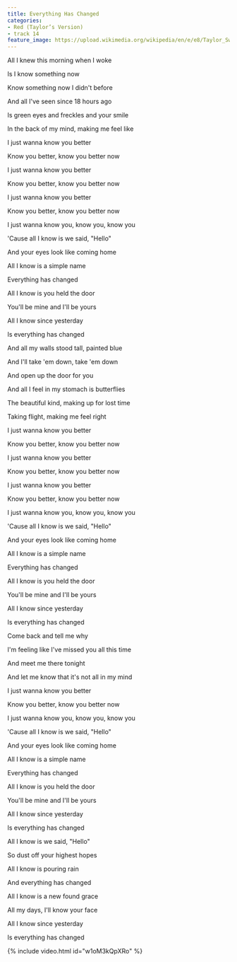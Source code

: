 ```yaml
---
title: Everything Has Changed
categories:
- Red (Taylor’s Version)
- track 14
feature_image: https://upload.wikimedia.org/wikipedia/en/e/e8/Taylor_Swift_-_Red.png
--- 
```

All I knew this morning when I woke

Is I know something now

Know something now I didn't before

And all I've seen since 18 hours ago

Is green eyes and freckles and your smile

In the back of my mind, making me feel like

I just wanna know you better

Know you better, know you better now

I just wanna know you better

Know you better, know you better now

I just wanna know you better

Know you better, know you better now

I just wanna know you, know you, know you

'Cause all I know is we said, "Hello"

And your eyes look like coming home

All I know is a simple name

Everything has changed

All I know is you held the door

You'll be mine and I'll be yours

All I know since yesterday

Is everything has changed

And all my walls stood tall, painted blue

And I'll take 'em down, take 'em down

And open up the door for you

And all I feel in my stomach is butterflies

The beautiful kind, making up for lost time

Taking flight, making me feel right

I just wanna know you better

Know you better, know you better now

I just wanna know you better

Know you better, know you better now

I just wanna know you better

Know you better, know you better now

I just wanna know you, know you, know you

'Cause all I know is we said, "Hello"

And your eyes look like coming home

All I know is a simple name

Everything has changed

All I know is you held the door

You'll be mine and I'll be yours

All I know since yesterday

Is everything has changed

Come back and tell me why

I'm feeling like I've missed you all this time

And meet me there tonight

And let me know that it's not all in my mind

I just wanna know you better

Know you better, know you better now

I just wanna know you, know you, know you

'Cause all I know is we said, "Hello"

And your eyes look like coming home

All I know is a simple name

Everything has changed

All I know is you held the door

You'll be mine and I'll be yours

All I know since yesterday

Is everything has changed

All I know is we said, "Hello"

So dust off your highest hopes

All I know is pouring rain

And everything has changed

All I know is a new found grace

All my days, I'll know your face

All I know since yesterday

Is everything has changed

{% include video.html id="w1oM3kQpXRo" %}

